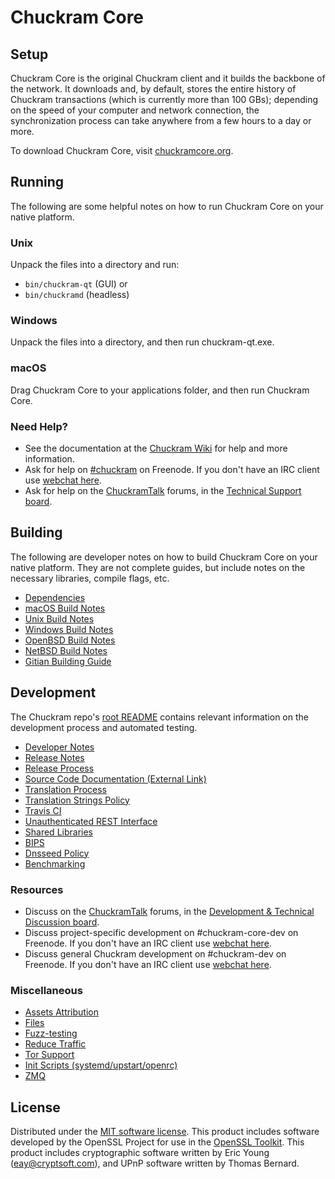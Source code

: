 Chuckram Core
=============

Setup
---------------------
Chuckram Core is the original Chuckram client and it builds the backbone of the network. It downloads and, by default, stores the entire history of Chuckram transactions (which is currently more than 100 GBs); depending on the speed of your computer and network connection, the synchronization process can take anywhere from a few hours to a day or more.

To download Chuckram Core, visit [chuckramcore.org](https://chuckramcore.org/en/releases/).

Running
---------------------
The following are some helpful notes on how to run Chuckram Core on your native platform.

### Unix

Unpack the files into a directory and run:

- `bin/chuckram-qt` (GUI) or
- `bin/chuckramd` (headless)

### Windows

Unpack the files into a directory, and then run chuckram-qt.exe.

### macOS

Drag Chuckram Core to your applications folder, and then run Chuckram Core.

### Need Help?

* See the documentation at the [Chuckram Wiki](https://en.chuckram.it/wiki/Main_Page)
for help and more information.
* Ask for help on [#chuckram](http://webchat.freenode.net?channels=chuckram) on Freenode. If you don't have an IRC client use [webchat here](http://webchat.freenode.net?channels=chuckram).
* Ask for help on the [ChuckramTalk](https://chuckramtalk.org/) forums, in the [Technical Support board](https://chuckramtalk.org/index.php?board=4.0).

Building
---------------------
The following are developer notes on how to build Chuckram Core on your native platform. They are not complete guides, but include notes on the necessary libraries, compile flags, etc.

- [Dependencies](dependencies.md)
- [macOS Build Notes](build-osx.md)
- [Unix Build Notes](build-unix.md)
- [Windows Build Notes](build-windows.md)
- [OpenBSD Build Notes](build-openbsd.md)
- [NetBSD Build Notes](build-netbsd.md)
- [Gitian Building Guide](gitian-building.md)

Development
---------------------
The Chuckram repo's [root README](/README.md) contains relevant information on the development process and automated testing.

- [Developer Notes](developer-notes.md)
- [Release Notes](release-notes.md)
- [Release Process](release-process.md)
- [Source Code Documentation (External Link)](https://dev.visucore.com/chuckram/doxygen/)
- [Translation Process](translation_process.md)
- [Translation Strings Policy](translation_strings_policy.md)
- [Travis CI](travis-ci.md)
- [Unauthenticated REST Interface](REST-interface.md)
- [Shared Libraries](shared-libraries.md)
- [BIPS](bips.md)
- [Dnsseed Policy](dnsseed-policy.md)
- [Benchmarking](benchmarking.md)

### Resources
* Discuss on the [ChuckramTalk](https://chuckramtalk.org/) forums, in the [Development & Technical Discussion board](https://chuckramtalk.org/index.php?board=6.0).
* Discuss project-specific development on #chuckram-core-dev on Freenode. If you don't have an IRC client use [webchat here](http://webchat.freenode.net/?channels=chuckram-core-dev).
* Discuss general Chuckram development on #chuckram-dev on Freenode. If you don't have an IRC client use [webchat here](http://webchat.freenode.net/?channels=chuckram-dev).

### Miscellaneous
- [Assets Attribution](assets-attribution.md)
- [Files](files.md)
- [Fuzz-testing](fuzzing.md)
- [Reduce Traffic](reduce-traffic.md)
- [Tor Support](tor.md)
- [Init Scripts (systemd/upstart/openrc)](init.md)
- [ZMQ](zmq.md)

License
---------------------
Distributed under the [MIT software license](/COPYING).
This product includes software developed by the OpenSSL Project for use in the [OpenSSL Toolkit](https://www.openssl.org/). This product includes
cryptographic software written by Eric Young ([eay@cryptsoft.com](mailto:eay@cryptsoft.com)), and UPnP software written by Thomas Bernard.

